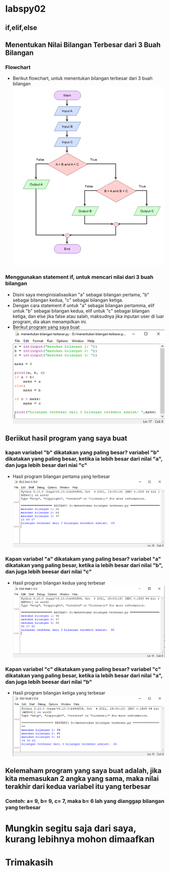 # labspy02
## if,elif,else
## Menentukan Nilai Bilangan Terbesar dari 3 Buah Bilangan
### Flowchart 
- Berikut flowchart, untuk menentukan bilangan terbesar dari 3 buah bilangan
![gambar1](ssan/ss1.png)
### Menggunakan statement if, untuk mencari nilai dari 3 buah bilangan
- Disini saya menginisialisasikan "a" sebagai bilangan pertama, "b" sebagai bilangan kedua, "c" sebagai bilangan ketiga.
- Dengan cara statement if untuk "a" sebagai bilangan pertamma, elif untuk "b" sebagai bilangan kedua, elif untuk "c" sebagai bilangan ketiga, dan else jika false atau salah, maksudnya jika inputan user di luar program, dia akan menampilkan ini.
- Berikut program yang saya buat
![gambar2](ssan/ss2.png)
 ## Beriikut hasil program yang saya buat
 ### kapan variabel "b" dikatakan yang paling besar? variabel "b" dikatakan yang paling besar, ketika ia lebih besar dari nilai "a", dan juga lebih besar dari niai "c"
- Hasil program bilangan pertama yang terbesar
![gambar3](ssan/ss3.png)
### Kapan variabel "a" dikatakam yang paling besar? variabel "a" dikatakan yang paling besar, ketika ia lebih besar dari nilai "b", dan juga lebih beesar dari nilai "c"
- Hasil program bilangan kedua yang terbesar
![gambar4](ssan/ss4.png)
### Kapan variabel "c" dikatakam yang paling besar? variabel "c" dikatakan yang paling besar, ketika ia lebih besar dari nilai "a", dan juga lebih beesar dari nilai "b"
- Hasil program bilangan ketiga yang terbesar
![gambar5](ssan/ss5.png)
## Kelemaham program yang saya buat adalah, jika kita memasukan 2 angka yang sama, maka nilai terakhir dari kedua variabel itu yang terbesar
### Contoh: a= 9, b= 9, c= 7, maka b= 6 lah yang dianggap bilangan yang terbesar

# Mungkin segitu saja dari saya, kurang lebihnya mohon dimaafkan 
# Trimakasih
